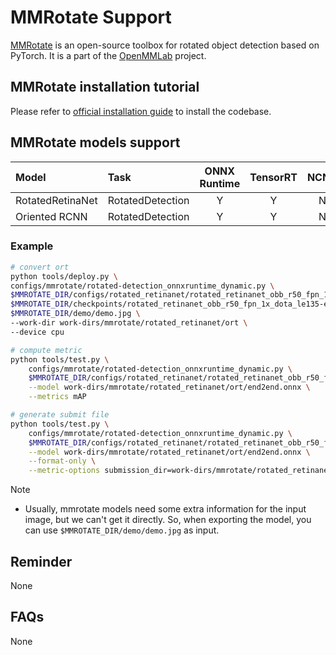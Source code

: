 # MMRotate Support

[MMRotate](https://github.com/open-mmlab/mmrotate) is an open-source toolbox for rotated object detection based on PyTorch. It is a part of the [OpenMMLab](https://openmmlab.com/) project.

## MMRotate installation tutorial

Please refer to [official installation guide](https://mmrotate.readthedocs.io/en/latest/install.html) to install the codebase.

## MMRotate models support

| Model     | Task          | ONNX Runtime | TensorRT | NCNN | PPLNN | OpenVINO |                                        Model config                                         |
|:----------------------|:--------------|:------------:|:--------:|:----:|:-----:|:--------:|:-------------------------------------------------------------------------------------------:|
| RotatedRetinaNet  | RotatedDetection |      Y       |    Y     |  N   |   N   |    N     |   [config](https://github.com/open-mmlab/mmrotate/blob/main/configs/rotated_retinanet/README.md)   |
| Oriented RCNN  | RotatedDetection |      Y       |    Y     |  N   |   N   |    N     |   [config](https://github.com/open-mmlab/mmrotate/blob/main/configs/oriented_rcnn/README.md)   |

### Example

```bash
# convert ort
python tools/deploy.py \
configs/mmrotate/rotated-detection_onnxruntime_dynamic.py \
$MMROTATE_DIR/configs/rotated_retinanet/rotated_retinanet_obb_r50_fpn_1x_dota_le135.py \
$MMROTATE_DIR/checkpoints/rotated_retinanet_obb_r50_fpn_1x_dota_le135-e4131166.pth \
$MMROTATE_DIR/demo/demo.jpg \
--work-dir work-dirs/mmrotate/rotated_retinanet/ort \
--device cpu

# compute metric
python tools/test.py \
    configs/mmrotate/rotated-detection_onnxruntime_dynamic.py \
    $MMROTATE_DIR/configs/rotated_retinanet/rotated_retinanet_obb_r50_fpn_1x_dota_le135.py \
    --model work-dirs/mmrotate/rotated_retinanet/ort/end2end.onnx \
    --metrics mAP

# generate submit file
python tools/test.py \
    configs/mmrotate/rotated-detection_onnxruntime_dynamic.py \
    $MMROTATE_DIR/configs/rotated_retinanet/rotated_retinanet_obb_r50_fpn_1x_dota_le135.py \
    --model work-dirs/mmrotate/rotated_retinanet/ort/end2end.onnx \
    --format-only \
    --metric-options submission_dir=work-dirs/mmrotate/rotated_retinanet/ort/Task1_results
```

Note

- Usually, mmrotate models need some extra information for the input image, but we can't get it directly. So, when exporting the model, you can use `$MMROTATE_DIR/demo/demo.jpg` as input.

## Reminder

None

## FAQs

None
